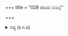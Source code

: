 +++
title = "028 ಹರಿಯ ಬೊಬ್ಬೆ"

+++

<details><summary>ಗದ್ಯ (ಕ.ಗ.ಪ) </summary>

28. ಶ್ರೀಕೃಷ್ಣನ ಬೊಬ್ಬೆ, ರಥ, ಕುದುರೆಗಳ ಆರ್ಭಟ, ಅರ್ಜುನನ ಬಿಲ್ಲಿನ ಟಂಕಾರ, ರಥದ ಅತಿಶಯವಾದ ಚೀತ್ಕಾರ, ಹನುಮನ ಸಿಂಹಧ್ವನಿ-ಇವು ಶತ್ರುಸೇನೆಯನ್ನು ಹಿಮ್ಮೆಟ್ಟಿಸಿತು. ಚತುರ್ಬಲ ಹಿಮ್ಮೆಟ್ಟಿತು. ಸುಭಟರ ಎದೆ ಜರ್ಝರಿತವಾಗುವಂತೆ ಅರ್ಜುನನು ಸೈಂಧವನ ದಳವನ್ನು ಪ್ರವೇಶಿಸಿದನು.
</details>
